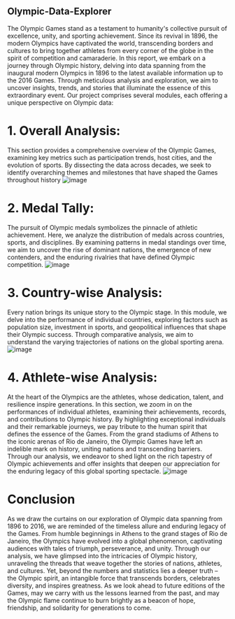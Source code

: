 ## Olympic-Data-Explorer
The Olympic Games stand as a testament to humanity's collective pursuit of excellence, unity, 
and sporting achievement. Since its revival in 1896, the modern Olympics have captivated the 
world, transcending borders and cultures to bring together athletes from every corner of the 
globe in the spirit of competition and camaraderie.
In this report, we embark on a journey through Olympic history, delving into data spanning 
from the inaugural modern Olympics in 1896 to the latest available information up to the 2016 
Games. Through meticulous analysis and exploration, we aim to uncover insights, trends, and 
stories that illuminate the essence of this extraordinary event.
Our project comprises several modules, each offering a unique perspective on Olympic data:
# 1. Overall Analysis:
This section provides a comprehensive overview of the Olympic Games, examining key 
metrics such as participation trends, host cities, and the evolution of sports. By dissecting the 
data across decades, we seek to identify overarching themes and milestones that have shaped 
the Games throughout history
![image](https://github.com/user-attachments/assets/7516048e-d51f-466e-b268-e9bc48c1b12a)

# 2. Medal Tally:
The pursuit of Olympic medals symbolizes the pinnacle of athletic achievement. Here, we 
analyze the distribution of medals across countries, sports, and disciplines. By examining 
patterns in medal standings over time, we aim to uncover the rise of dominant nations, the 
emergence of new contenders, and the enduring rivalries that have defined Olympic 
competition.
![image](https://github.com/user-attachments/assets/e872305c-c6f5-41e2-aeeb-19615d74f149)

# 3. Country-wise Analysis:
Every nation brings its unique story to the Olympic stage. In this module, we delve into the 
performance of individual countries, exploring factors such as population size, investment in 
sports, and geopolitical influences that shape their Olympic success. Through comparative 
analysis, we aim to understand the varying trajectories of nations on the global sporting arena.
![image](https://github.com/user-attachments/assets/c3fa58f0-976a-48da-b008-6e73497cae7d)

# 4. Athlete-wise Analysis:
At the heart of the Olympics are the athletes, whose dedication, talent, and resilience inspire 
generations. In this section, we zoom in on the performances of individual athletes, examining 
their achievements, records, and contributions to Olympic history. By highlighting exceptional 
individuals and their remarkable journeys, we pay tribute to the human spirit that defines the 
essence of the Games.
From the grand stadiums of Athens to the iconic arenas of Rio de Janeiro, the Olympic Games 
have left an indelible mark on history, uniting nations and transcending barriers. Through our 
analysis, we endeavor to shed light on the rich tapestry of Olympic achievements and offer 
insights that deepen our appreciation for the enduring legacy of this global sporting spectacle.
![image](https://github.com/user-attachments/assets/480bba81-8356-4458-9be3-8a794bd40de5)

# Conclusion
As we draw the curtains on our exploration of Olympic data spanning from 1896 to 2016, we 
are reminded of the timeless allure and enduring legacy of the Games. From humble 
beginnings in Athens to the grand stages of Rio de Janeiro, the Olympics have evolved into a 
global phenomenon, captivating audiences with tales of triumph, perseverance, and unity. 
Through our analysis, we have glimpsed into the intricacies of Olympic history, unraveling 
the threads that weave together the stories of nations, athletes, and cultures. Yet, beyond the 
numbers and statistics lies a deeper truth – the Olympic spirit, an intangible force that 
transcends borders, celebrates diversity, and inspires greatness. As we look ahead to future 
editions of the Games, may we carry with us the lessons learned from the past, and may the 
Olympic flame continue to burn brightly as a beacon of hope, friendship, and solidarity for 
generations to come.




